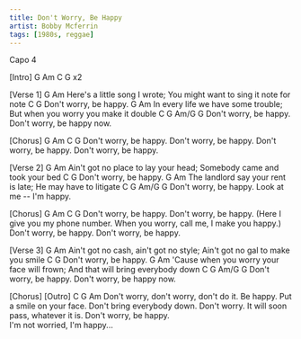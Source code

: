 ```yaml
---
title: Don't Worry, Be Happy
artist: Bobby Mcferrin
tags: [1980s, reggae]
---
```


Capo 4

[Intro] G Am C G  x2

[Verse 1]
G                               Am
 Here's a little song I wrote;   You might want to sing it note for note
      C         G
Don't worry, be happy.
    G                               Am
In every life we have some trouble;  But when you worry you make it double
   C        G               Am/G             G
Don't worry, be happy.   Don't worry, be happy now.

[Chorus]
G Am              C         G
       Don't worry, be happy. Don't worry, be happy.
       Don't worry, be happy. Don't worry, be happy.

[Verse 2]
G                                     Am
 Ain't got no place to lay your head;  Somebody came and took your bed
       C         G
Don't worry, be happy.
G                                    Am
 The landlord say your rent is late;  He may have to litigate
   C        G               Am/G             G
Don't worry, be happy.   Look at me -- I'm happy.

[Chorus]
G Am              C         G
       Don't worry, be happy. Don't worry, be happy.
(Here I give you my phone number. When you worry, call me, I make you happy.)
       Don't worry, be happy. Don't worry, be happy.

[Verse 3]
G                                       Am
 Ain't got no cash, ain't got no style;  Ain't got no gal to make you smile
         C        G
Don't worry, be happy.
G                                              Am
'Cause when you worry your face will frown; And that will bring everybody down
   C        G               Am/G             G
Don't worry, be happy.   Don't worry, be happy now.

[Chorus]
[Outro] C G Am
Don't worry, don't worry, don't do it. Be happy. Put a smile on your face.
Don't bring everybody down.
Don't worry. It will soon pass, whatever it is. Don't worry, be happy.                                
   I'm not worried, I'm happy...